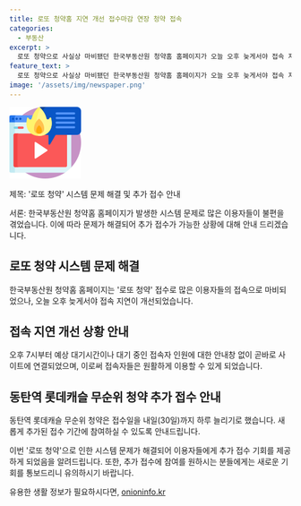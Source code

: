 ```yaml
---
title: 로또 청약홈 지연 개선 접수마감 연장 청약 접속
categories:
  - 부동산
excerpt: >
  로또 청약으로 사실상 마비됐던 한국부동산원 청약홈 홈페이지가 오늘 오후 늦게서야 접속 지연이 개선돼, 예상 대기시간 안내 없이 바로 연결됐다. 로또 청약으로 20억원의 시세차익 예상되자 접속자 폭주로 오전 9시부터 마비됐으며, 동탄역 롯데캐슬 무순위 청약은 접수일을 내일까지로 연장했다.
feature_text: >
  로또 청약으로 사실상 마비됐던 한국부동산원 청약홈 홈페이지가 오늘 오후 늦게서야 접속 지연이 개선돼, 예상 대기시간 안내 없이 바로 연결됐다. 로또 청약으로 20억원의 시세차익 예상되자 접속자 폭주로 오전 9시부터 마비됐으며, 동탄역 롯데캐슬 무순위 청약은 접수일을 내일까지로 연장했다.
image: '/assets/img/newspaper.png'
---
```


<p><img src="/assets/img/news.png" alt="rentncar 속보" /></p>

<p>제목: '로또 청약' 시스템 문제 해결 및 추가 접수 안내</p>

<p>서론:
한국부동산원 청약홈 홈페이지가 발생한 시스템 문제로 많은 이용자들이 불편을 겪었습니다. 이에 따라 문제가 해결되어 추가 접수가 가능한 상황에 대해 안내 드리겠습니다.</p>

<h2 data-ke-size="size26">로또 청약 시스템 문제 해결</h2>

<p>한국부동산원 청약홈 홈페이지는 '로또 청약' 접수로 많은 이용자들의 접속으로 마비되었으나, 오늘 오후 늦게서야 접속 지연이 개선되었습니다.</p>

<h2 data-ke-size="size26">접속 지연 개선 상황 안내</h2>

<p>오후 7시부터 예상 대기시간이나 대기 중인 접속자 인원에 대한 안내창 없이 곧바로 사이트에 연결되었으며, 이로써 접속자들은 원활하게 이용할 수 있게 되었습니다.</p>

<h2 data-ke-size="size26">동탄역 롯데캐슬 무순위 청약 추가 접수 안내</h2>

<p>동탄역 롯데캐슬 무순위 청약은 접수일을 내일(30일)까지 하루 늘리기로 했습니다. 새롭게 추가된 접수 기간에 참여하실 수 있도록 안내드립니다.</p>

<p>이번 '로또 청약'으로 인한 시스템 문제가 해결되어 이용자들에게 추가 접수 기회를 제공하게 되었음을 알려드립니다. 
또한, 추가 접수에 참여를 원하시는 분들에게는 새로운 기회를 통보드리니 유의하시기 바랍니다.</p>
유용한 생활 정보가 필요하시다면, <a href="https://onioninfo.kr" rel="dofollow">onioninfo.kr</a>


